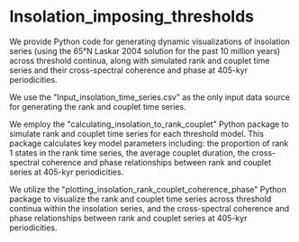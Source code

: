 # Insolation_imposing_thresholds

We provide Python code for generating dynamic visualizations of insolation series (using the 65°N Laskar 2004 solution for the past 10 million years) across threshold continua, along with simulated rank and couplet time series and their cross-spectral coherence and phase at 405-kyr periodicities.

We use the "Input_insolation_time_series.csv" as the only input data source for generating the rank and couplet time series.

We employ the "calculating_insolation_to_rank_couplet" Python package to simulate rank and couplet time series for each threshold model. This package calculates key model parameters including: the proportion of rank 1 states in the rank time series, the average couplet duration, the cross-spectral coherence and phase relationships between rank and couplet series at 405-kyr periodicities.

We utilize the "plotting_insolation_rank_couplet_coherence_phase" Python package to visualize the rank and couplet time series across threshold continua within the insolation series, and the cross-spectral coherence and phase relationships between rank and couplet series at 405-kyr periodicities.
